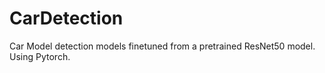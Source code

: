 # CarDetection
Car Model detection models finetuned from a pretrained ResNet50 model. Using Pytorch.
